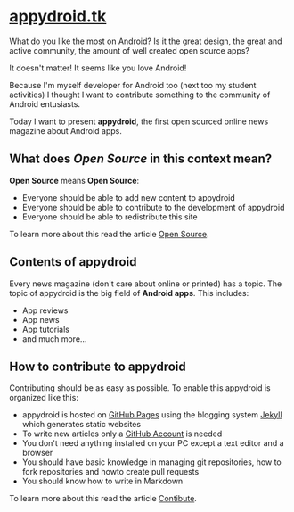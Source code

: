 # [appydroid.tk](https://appydroid.tk)

What do you like the most on Android? Is it the great design, the great and active community, the amount of well created open source apps?

It doesn't matter! It seems like you love Android!

Because I'm myself developer for Android too (next too my student activities) I thought I want to contribute something to the community of Android entusiasts.

Today I want to present **appydroid**, the first open sourced online news magazine about Android apps.

## What does *Open Source* in this context mean?

**Open Source** means **Open Source**:

* Everyone should be able to add new content to appydroid
* Everyone should be able to contribute to the development of appydroid
* Everyone should be able to redistribute this site

To learn more about this read the article [Open Source](https://appydroid.tk/open-source).

## Contents of appydroid

Every news magazine (don't care about online or printed) has a topic. The topic of appydroid is the big field of **Android apps**. This includes:

* App reviews
* App news
* App tutorials
* and much more...

## How to contribute to appydroid

Contributing should be as easy as possible. To enable this appydroid is organized like this:

* appydroid is hosted on [GitHub Pages](https://pages.github.com/) using the blogging system [Jekyll](http://jekyllrb.com/) which generates static websites
* To write new articles only a [GitHub Account](https://github.com/join) is needed
* You don't need anything installed on your PC except a text editor and a browser
* You should have basic knowledge in managing git repositories, how to fork repositories and howto create pull requests
* You should know how to write in Markdown

To learn more about this read the article [Contibute](https://appydroid.tk/contribute).